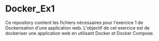 # Docker_Ex1
Ce repository contient les fichiers nécessaires pour l'exercice 1 de Dockerisation d'une application web. L'objectif de cet exercice est de dockeriser une application web en utilisant Docker et Docker Compose.
